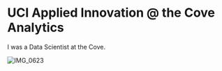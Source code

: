 # UCI Applied Innovation @ the Cove Analytics 

I was a Data Scientist at the Cove.

![IMG_0623](https://user-images.githubusercontent.com/19508013/132733607-5169974a-4ba6-41fd-af7c-ebb43753ef17.jpeg)
